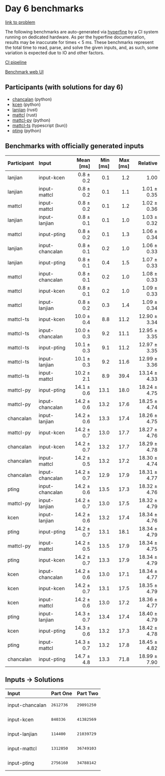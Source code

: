 # Day 6 benchmarks

[link to problem](https://adventofcode.com/2023/day/6)

The following benchmarks are auto-generated via
[hyperfine](https://github.com/sharkdp/hyperfine) by a CI system running on
dedicated hardware. As per the hyperfine documentation, results may be
inaccurate for times < 5 ms. These benchmarks represent the total time to read,
parse, and solve the given inputs, and, as such, some variation is expected due
to IO and other factors.

[CI pipeline](http://ci.papercode.net:8080/teams/main/pipelines/aoc2023)

[Benchmark web UI](https://aoc.ancalagon.black)


## Participants (with solutions for day 6)

- [chancalan](https://github.com/chancalan/aoc2023) (python)
- [kcen](https://github.com/kcen/aoc2023) (python)
- [lanjian](https://github.com/lanjian/aoc-2023) (rust)
- [mattcl](https://github.com/mattcl/aoc2023) (rust)
- [mattcl-py](https://github.com/mattcl/aoc2023-py) (python)
- [mattcl-ts](https://github.com/mattcl/aoc2023-js) (typescript (bun))
- [pting](https://github.com/pting/aoc2023) (python)


## Benchmarks with officially generated inputs

| Participant | Input | Mean [ms] | Min [ms] | Max [ms] | Relative |
|:---|:---|---:|---:|---:|---:|
| lanjian | input-kcen | 0.8 ± 0.2 | 0.1 | 1.2 | 1.00 |
| lanjian | input-mattcl | 0.8 ± 0.2 | 0.1 | 1.1 | 1.01 ± 0.35 |
| mattcl | input-mattcl | 0.8 ± 0.2 | 0.1 | 1.2 | 1.02 ± 0.36 |
| lanjian | input-lanjian | 0.8 ± 0.1 | 0.1 | 1.0 | 1.03 ± 0.32 |
| mattcl | input-pting | 0.8 ± 0.2 | 0.1 | 1.3 | 1.06 ± 0.34 |
| lanjian | input-chancalan | 0.8 ± 0.1 | 0.2 | 1.0 | 1.06 ± 0.33 |
| lanjian | input-pting | 0.8 ± 0.1 | 0.4 | 1.5 | 1.07 ± 0.33 |
| mattcl | input-chancalan | 0.8 ± 0.1 | 0.2 | 1.0 | 1.08 ± 0.33 |
| mattcl | input-kcen | 0.8 ± 0.1 | 0.2 | 1.0 | 1.09 ± 0.33 |
| mattcl | input-lanjian | 0.8 ± 0.2 | 0.3 | 1.4 | 1.09 ± 0.34 |
| mattcl-ts | input-kcen | 10.0 ± 0.4 | 8.8 | 11.2 | 12.90 ± 3.34 |
| mattcl-ts | input-chancalan | 10.0 ± 0.3 | 9.2 | 11.1 | 12.95 ± 3.35 |
| mattcl-ts | input-pting | 10.1 ± 0.3 | 9.1 | 11.2 | 12.97 ± 3.35 |
| mattcl-ts | input-lanjian | 10.1 ± 0.3 | 9.2 | 11.6 | 12.99 ± 3.36 |
| mattcl-ts | input-mattcl | 10.2 ± 2.1 | 8.9 | 39.4 | 13.14 ± 4.33 |
| mattcl-py | input-pting | 14.1 ± 0.6 | 13.1 | 18.0 | 18.24 ± 4.75 |
| mattcl-py | input-chancalan | 14.2 ± 0.6 | 13.2 | 17.6 | 18.25 ± 4.74 |
| chancalan | input-lanjian | 14.2 ± 0.6 | 13.3 | 17.4 | 18.26 ± 4.75 |
| mattcl-py | input-kcen | 14.2 ± 0.7 | 13.0 | 17.7 | 18.27 ± 4.76 |
| chancalan | input-kcen | 14.2 ± 0.7 | 13.2 | 17.7 | 18.29 ± 4.78 |
| chancalan | input-mattcl | 14.2 ± 0.5 | 13.2 | 17.2 | 18.30 ± 4.74 |
| chancalan | input-chancalan | 14.2 ± 0.7 | 12.9 | 17.9 | 18.31 ± 4.77 |
| pting | input-chancalan | 14.2 ± 0.6 | 13.5 | 17.3 | 18.32 ± 4.76 |
| mattcl-py | input-lanjian | 14.2 ± 0.7 | 13.0 | 17.5 | 18.32 ± 4.79 |
| kcen | input-lanjian | 14.2 ± 0.6 | 13.2 | 17.4 | 18.34 ± 4.76 |
| pting | input-pting | 14.2 ± 0.7 | 13.1 | 18.1 | 18.34 ± 4.79 |
| mattcl-py | input-mattcl | 14.2 ± 0.5 | 13.5 | 17.9 | 18.34 ± 4.75 |
| pting | input-kcen | 14.2 ± 0.7 | 13.3 | 17.9 | 18.34 ± 4.79 |
| kcen | input-chancalan | 14.2 ± 0.6 | 13.0 | 17.1 | 18.34 ± 4.77 |
| kcen | input-kcen | 14.2 ± 0.7 | 13.1 | 17.5 | 18.35 ± 4.79 |
| kcen | input-mattcl | 14.2 ± 0.6 | 13.0 | 17.2 | 18.36 ± 4.77 |
| pting | input-lanjian | 14.3 ± 0.7 | 13.4 | 17.4 | 18.40 ± 4.79 |
| kcen | input-pting | 14.3 ± 0.6 | 13.2 | 17.3 | 18.42 ± 4.78 |
| pting | input-mattcl | 14.3 ± 0.7 | 13.2 | 17.8 | 18.45 ± 4.82 |
| chancalan | input-pting | 14.7 ± 4.8 | 13.3 | 71.8 | 18.99 ± 7.90 |


## Inputs -> Solutions

| Input | Part One | Part Two |
|:---|:---|:---|
|input-chancalan|<pre>2612736</pre>|<pre>29891250</pre>|
|input-kcen|<pre>840336</pre>|<pre>41382569</pre>|
|input-lanjian|<pre>114400</pre>|<pre>21039729</pre>|
|input-mattcl|<pre>1312850</pre>|<pre>36749103</pre>|
|input-pting|<pre>2756160</pre>|<pre>34788142</pre>|